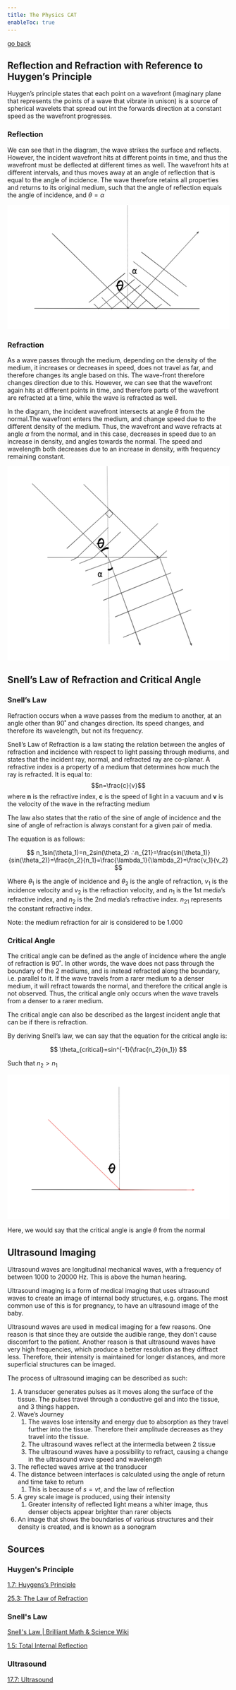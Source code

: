 ```yaml
---
title: The Physics CAT
enableToc: true
---
```


[go back](Subjects/Physics.md)

## Reflection and Refraction with Reference to Huygen’s Principle

Huygen’s principle states that each point on a wavefront (imaginary plane that represents the points of a wave that vibrate in unison) is a source of spherical wavelets that spread out int the forwards direction at a constant speed as the wavefront progresses.

### Reflection

We can see that in the diagram, the wave strikes the surface and reflects. However, the incident wavefront hits at different points in time, and thus the wavefront must be deflected at different times as well. The wavefront hits at different intervals, and thus moves away at an angle of reflection that is equal to the angle of incidence. The wave therefore retains all properties and returns to its original medium, such that the angle of reflection equals the angle of incidence, and $\theta = \alpha$

![Screenshot 2023-04-14 at 9.12.52 pm.png](11SubjectImages/Screenshot_2023-04-14_at_9.12.52_pm.png)

### Refraction

As a wave passes through the medium, depending on the density of the medium, it increases or decreases in speed, does not travel as far, and therefore changes its angle based on this. The wave-front therefore changes direction due to this.  However, we can see that the wavefront again hits at different points in time, and therefore parts of the wavefront are refracted at a time, while the wave is refracted as well.

In the diagram, the incident wavefront intersects at angle $\theta$ from the normal.The wavefront enters the medium, and change speed due to the different density of the medium. Thus, the wavefront and wave refracts at angle $\alpha$ from the normal, and in this case, decreases in speed due to an increase in density, and angles towards the normal. The speed and wavelength both decreases due to an increase in density, with frequency remaining constant.

![Screenshot 2023-04-14 at 9.14.54 pm.png](11SubjectImages/Screenshot_2023-04-14_at_9.14.54_pm.png)

## Snell’s Law of Refraction and Critical Angle

### Snell’s Law

Refraction occurs when a wave passes from the medium to another, at an angle other than 90˚ and changes direction. Its speed changes, and therefore its wavelength, but not its frequency.

Snell’s Law of Refraction is a law stating the relation between the angles of refraction and incidence with respect to light passing through mediums, and states that the incident ray, normal, and refracted ray are co-planar. A refractive index is a property of a medium that determines how much the ray is refracted. It is equal to: $$n=\frac{c}{v}$$
where **n** is the refractive index, **c** is the speed of light in a vacuum and **v** is the velocity of the wave in the refracting medium

The law also states that the ratio of the sine of angle of incidence and the sine of angle of refraction is always constant for a given pair of media. 

The equation is as follows:

$$
n_1sin(\theta_1)=n_2sin(\theta_2) ∴n_{21}=\frac{sin(\theta_1)}{sin(\theta_2)}=\frac{n_2}{n_1}=\frac{\lambda_1}{\lambda_2}=\frac{v_1}{v_2}
$$

Where $\theta_1$ is the angle of incidence and $\theta_2$ is the angle of refraction, $v_1$ is the incidence velocity and $v_2$ is the refraction velocity, and $n_1$ is the 1st media’s refractive index, and $n_2$ is the 2nd media’s refractive index. $n_{21}$ represents the constant refractive index.

Note: the medium refraction for air is considered to be 1.000

### Critical Angle

The critical angle can be defined as the angle of incidence where the angle of refraction is 90˚. In other words, the wave does not pass through the boundary of the 2 mediums, and is instead refracted along the boundary, i.e. parallel to it. If the wave travels from a rarer medium to a denser medium, it will refract towards the normal, and therefore the critical angle is not observed. Thus, the critical angle only occurs when the wave travels from a denser to a rarer medium.

The critical angle can also be described as the largest incident angle that can be if there is refraction. 

By deriving Snell’s law, we can say that the equation for the critical angle is:

$$
\theta_{critical}=sin^{-1}(\frac{n_2}{n_1})
$$

Such that $n_2 > n_1$

![Screenshot 2023-04-11 at 5.22.17 pm.png](11SubjectImages/Screenshot_2023-04-11_at_5.22.17_pm.png)

Here, we would say that the critical angle is angle $\theta$ from the normal

## Ultrasound Imaging

Ultrasound waves are longitudinal mechanical waves, with a frequency of between 1000 to 20000 Hz. This is above the human hearing. 

Ultrasound imaging is a form of medical imaging that uses ultrasound waves to create an image of internal body structures, e.g. organs. The most common use of this is for pregnancy, to have an ultrasound image of the baby.

Ultrasound waves are used in medical imaging for a few reasons. One reason is that since they are outside the audible range, they don’t cause discomfort to the patient. Another reason is that ultrasound waves have very high frequencies, which produce a better resolution as they diffract less. Therefore, their intensity is maintained for longer distances, and more superficial structures can be imaged.

The process of ultrasound imaging can be described as such:

1. A transducer generates pulses as it moves along the surface of the tissue. The pulses travel through a conductive gel and into the tissue, and 3 things happen.
2. Wave’s Journey
    1. The waves lose intensity and energy due to absorption as they travel further into the tissue. Therefore their amplitude decreases as they travel into the tissue.
    2. The ultrasound waves reflect at the intermedia between 2 tissue
    3. The ultrasound waves have a possibility to refract, causing a change in the ultrasound wave speed and wavelength
3. The reflected waves arrive at the transducer
4. The distance between interfaces is calculated using the angle of return and time take to return
    1. This is because of $s=vt$, and the law of reflection
5. A grey scale image is produced, using their intensity
    1. Greater intensity of reflected light means a whiter image, thus denser objects appear brighter than rarer objects
6. An image that shows the boundaries of various structures and their density is created, and is known as a sonogram

## Sources

### Huygen's Principle

[1.7: Huygens’s Principle](https://phys.libretexts.org/Bookshelves/University_Physics/Book:_University_Physics_(OpenStax)/University_Physics_III_-_Optics_and_Modern_Physics_(OpenStax)/01:_The_Nature_of_Light/1.07:_Huygenss_Principle)

[25.3: The Law of Refraction](https://phys.libretexts.org/Bookshelves/College_Physics/Book:_College_Physics_1e_(OpenStax)/25:_Geometric_Optics/25.03:_The_Law_of_Refraction)

### Snell's Law

[Snell's Law | Brilliant Math & Science Wiki](https://brilliant.org/wiki/snells-law/)

[1.5: Total Internal Reflection](https://phys.libretexts.org/Bookshelves/University_Physics/Book:_University_Physics_(OpenStax)/University_Physics_III_-_Optics_and_Modern_Physics_(OpenStax)/01:_The_Nature_of_Light/1.05:_Total_Internal_Reflection)

### Ultrasound

[17.7: Ultrasound](https://phys.libretexts.org/Bookshelves/College_Physics/Book:_College_Physics_1e_(OpenStax)/17:_Physics_of_Hearing/17.07:_Ultrasound)
